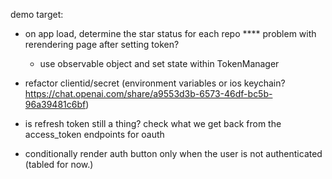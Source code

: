 demo target: 
- on app load, determine the star status for each repo **** problem with rerendering page after setting token?
  - use observable object and set state within TokenManager
- refactor clientid/secret (environment variables or ios keychain?  https://chat.openai.com/share/a9553d3b-6573-46df-bc5b-96a39481c6bf)

- is refresh token still a thing? check what we get back from the access_token endpoints for oauth
- conditionally render auth button only when the user is not authenticated (tabled for now.)